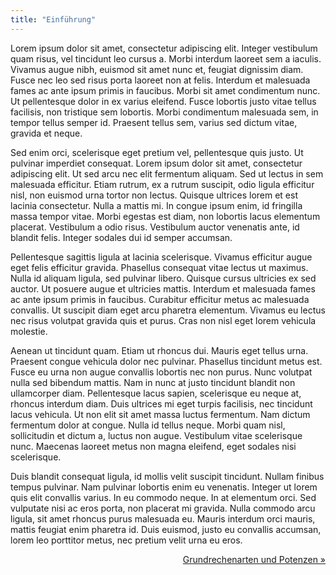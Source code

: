 ```yaml
---
title: "Einführung"
---
```

Lorem ipsum dolor sit amet, consectetur adipiscing elit. Integer vestibulum quam risus, vel tincidunt leo cursus a. Morbi interdum laoreet sem a iaculis. Vivamus augue nibh, euismod sit amet nunc et, feugiat dignissim diam. Fusce nec leo sed risus porta laoreet non at felis. Interdum et malesuada fames ac ante ipsum primis in faucibus. Morbi sit amet condimentum nunc. Ut pellentesque dolor in ex varius eleifend. Fusce lobortis justo vitae tellus facilisis, non tristique sem lobortis. Morbi condimentum malesuada sem, in tempor tellus semper id. Praesent tellus sem, varius sed dictum vitae, gravida et neque.


Sed enim orci, scelerisque eget pretium vel, pellentesque quis justo. Ut pulvinar imperdiet consequat. Lorem ipsum dolor sit amet, consectetur adipiscing elit. Ut sed arcu nec elit fermentum aliquam. Sed ut lectus in sem malesuada efficitur. Etiam rutrum, ex a rutrum suscipit, odio ligula efficitur nisl, non euismod urna tortor non lectus. Quisque ultrices lorem et est lacinia consectetur. Nulla a mattis mi. In congue ipsum enim, id fringilla massa tempor vitae. Morbi egestas est diam, non lobortis lacus elementum placerat. Vestibulum a odio risus. Vestibulum auctor venenatis ante, id blandit felis. Integer sodales dui id semper accumsan.

Pellentesque sagittis ligula at lacinia scelerisque. Vivamus efficitur augue eget felis efficitur gravida. Phasellus consequat vitae lectus ut maximus. Nulla id aliquam ligula, sed pulvinar libero. Quisque cursus ultricies ex sed auctor. Ut posuere augue et ultricies mattis. Interdum et malesuada fames ac ante ipsum primis in faucibus. Curabitur efficitur metus ac malesuada convallis. Ut suscipit diam eget arcu pharetra elementum. Vivamus eu lectus nec risus volutpat gravida quis et purus. Cras non nisl eget lorem vehicula molestie.

Aenean ut tincidunt quam. Etiam ut rhoncus dui. Mauris eget tellus urna. Praesent congue vehicula dolor nec pulvinar. Phasellus tincidunt metus est. Fusce eu urna non augue convallis lobortis nec non purus. Nunc volutpat nulla sed bibendum mattis. Nam in nunc at justo tincidunt blandit non ullamcorper diam. Pellentesque lacus sapien, scelerisque eu neque at, rhoncus interdum diam. Duis ultrices mi eget turpis facilisis, nec tincidunt lacus vehicula. Ut non elit sit amet massa luctus fermentum. Nam dictum fermentum dolor at congue. Nulla id tellus neque. Morbi quam nisl, sollicitudin et dictum a, luctus non augue. Vestibulum vitae scelerisque nunc. Maecenas laoreet metus non magna eleifend, eget sodales nisi scelerisque.

Duis blandit consequat ligula, id mollis velit suscipit tincidunt. Nullam finibus tempus pulvinar. Nam pulvinar lobortis enim eu venenatis. Integer ut lorem quis elit convallis varius. In eu commodo neque. In at elementum orci. Sed vulputate nisi ac eros porta, non placerat mi gravida. Nulla commodo arcu ligula, sit amet rhoncus purus malesuada eu. Mauris interdum orci mauris, mattis feugiat enim pharetra id. Duis euismod, justo eu convallis accumsan, lorem leo porttitor metus, nec pretium velit urna eu eros.


<div markdown = "0" align="right"><a  rel="next" class="next" href="http://vorklinik.eu/1-grundlagen/1-physik/1-mathematische-grundlagen/111-0101a-grundrechenarten-potenzen">Grundrechenarten und Potenzen &raquo;</a></div>
